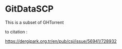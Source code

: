 # GitDataSCP
This is a subset of GHTorrent

to citation : 

https://dergipark.org.tr/en/pub/csj/issue/56941/728932
